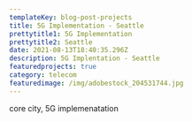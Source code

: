```yaml
---
templateKey: blog-post-projects
title: 5G Implementation - Seattle
prettytitle1: 5G Implementation
prettytitle2: Seattle
date: 2021-08-13T18:40:35.296Z
description: 5G Implentation - Seattle
featuredprojects: true
category: telecom
featuredimage: /img/adobestock_204531744.jpg
---
```

core city, 5G implemenatation
